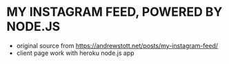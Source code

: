 # MY INSTAGRAM FEED, POWERED BY NODE.JS
- original source from https://andrewstott.net/posts/my-instagram-feed/
- client page work with heroku node.js app
